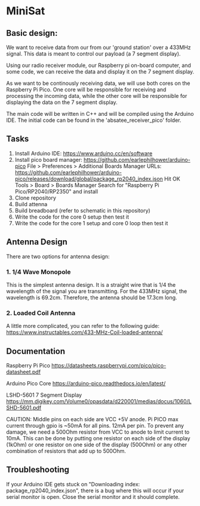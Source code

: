 # MiniSat

## Basic design:

We want to receive data from our from our 'ground station' over a 433MHz signal. This data is meant to control our payload (a 7 segment display).

Using our radio receiver module, our Raspberry pi on-board computer, and some code, we can receive the data and display it on the 7 segment display.

As we want to be continously receiving data, we will use both cores on the Raspberry Pi Pico. One core will be responsible for receiving and processing the incoming data, while the other core will be responsible for displaying the data on the 7 segment display.

The main code will be written in C++ and will be compiled using the Arduino IDE. The initial code can be found in the 'absatee_receiver_pico' folder.

## Tasks

1. Install Arduino IDE: https://www.arduino.cc/en/software
2. Install pico board manager: https://github.com/earlephilhower/arduino-pico
File > Preferences > Additional Boards Manager URLs: https://github.com/earlephilhower/arduino-pico/releases/download/global/package_rp2040_index.json
Hit OK
Tools > Board > Boards Manager
Search for "Raspberry Pi Pico/RP2040/RP2350" and install
3. Clone repository
4. Build attenna
5. Build breadboard (refer to schematic in this repository)
6. Write the code for the core 0 setup then test it
7. Write the code for the core 1 setup and core 0 loop then test it

## Antenna Design

There are two options for antenna design:

### 1. 1/4 Wave Monopole

This is the simplest antenna design. It is a straight wire that is 1/4 the wavelength of the signal you are transmitting. For the 433MHz signal, the wavelength is 69.2cm. Therefore, the antenna should be 17.3cm long.

### 2. Loaded Coil Antenna

A little more complicated, you can refer to the following guide: https://www.instructables.com/433-MHz-Coil-loaded-antenna/

## Documentation

Raspberry Pi Pico
https://datasheets.raspberrypi.com/pico/pico-datasheet.pdf

Arduino Pico Core
https://arduino-pico.readthedocs.io/en/latest/

LSHD-5601 7 Segment Display
https://mm.digikey.com/Volume0/opasdata/d220001/medias/docus/1060/LSHD-5601.pdf

CAUTION: Middle pins on each side are VCC +5V anode. Pi PICO max current through gpio is ~50mA for all pins. 12mA per pin. To prevent any damage, we need a 500Ohm resistor from VCC to anode to limit current to 10mA. This can be done by putting one resistor on each side of the display (1kOhm) or one resistor on one side of the display (500Ohm) or any other combination of resistors that add up to 500Ohm.

## Troubleshooting

If your Arduino IDE gets stuck on "Downloading index: package_rp2040_index.json", there is a bug where this will occur if your serial monitor is open. Close the serial monitor and it should complete.
